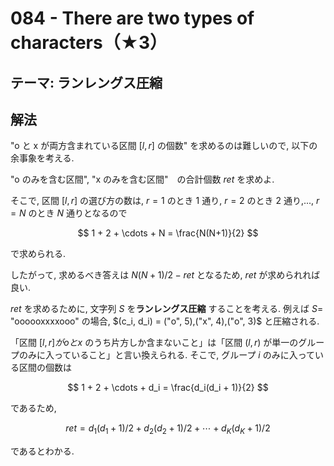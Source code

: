 # 084 - There are two types of characters（★3）

## テーマ: ランレングス圧縮

## 解法

"o と x が両方含まれている区間 $[l,r]$ の個数" を求めるのは難しいので, 以下の余事象を考える.

"o のみを含む区間", "x のみを含む区間"　の合計個数 $ret$ を求めよ.

そこで, 区間 $[l, r]$ の選び方の数は, $r = 1$ のとき 1 通り, $r = 2$ のとき 2 通り,..., $r = N$ のとき $N$ 通りとなるので

$$
1 + 2 + \cdots + N = \frac{N(N+1)}{2}
$$

で求められる.

したがって, 求めるべき答えは $N(N+1)/2 - ret$ となるため, $ret$ が求められれば良い.

$ret$ を求めるために, 文字列 $S$ を**ランレングス圧縮** することを考える. 例えば $S =$ "oooooxxxxooo" の場合, $(c_i, d_i) = ("o", 5),("x", 4),("o", 3)$ と圧縮される.

「区間 $[l, r] が o と x$ のうち片方しか含まないこと」は「区間 $(l, r)$ が単一のグループのみに入っていること」と言い換えられる. そこで, グループ $i$ のみに入っている区間の個数は

$$
1 + 2 + \cdots + d_i = \frac{d_i(d_i + 1)}{2}
$$

であるため,

$$
ret = d_1(d_1 + 1)/2 + d_2(d_2 + 1)/2 + \cdots + d_K(d_K + 1) / 2
$$

であるとわかる.
